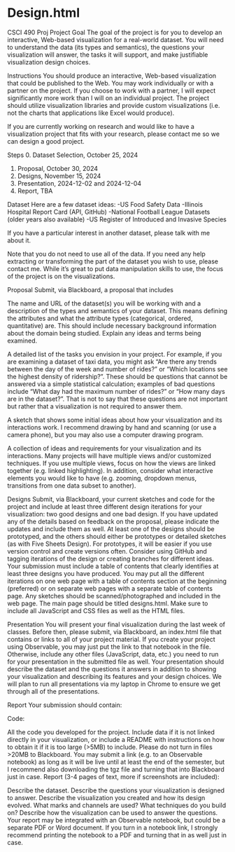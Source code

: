 # Design.html
CSCI 490 Proj
Project
Goal
The goal of the project is for you to develop an interactive, Web-based visualization for a real-world dataset. You will need to understand the data (its types and semantics), the questions your visualization will answer, the tasks it will support, and make justifiable visualization design choices.

Instructions
You should produce an interactive, Web-based visualization that could be published to the Web. You may work individually or with a partner on the project. If you choose to work with a partner, I will expect significantly more work than I will on an individual project. The project should utilize visualization libraries and provide custom visualizations (i.e. not the charts that applications like Excel would produce).

If you are currently working on research and would like to have a visualization project that fits with your research, please contact me so we can design a good project.

Steps
0. Dataset Selection, October 25, 2024
1. Proposal, October 30, 2024
2. Designs, November 15, 2024
3. Presentation, 2024-12-02 and 2024-12-04
4. Report, TBA


Dataset
Here are a few dataset ideas:
-US Food Safety Data
-Illinois Hospital Report Card (API, GitHub)
-National Football League Datasets (older years also available)
-US Register of Introduced and Invasive Species

If you have a particular interest in another dataset, please talk with me about it.

Note that you do not need to use all of the data. If you need any help extracting or transforming the part of the dataset you wish to use, please contact me. While it’s great to put data manipulation skills to use, the focus of the project is on the visualizations.

Proposal
Submit, via Blackboard, a proposal that includes

The name and URL of the dataset(s) you will be working with and a description of the types and semantics of your dataset. This means defining the attributes and what the attribute types (categorical, ordered, quantitative) are. This should include necessary background information about the domain being studied. Explain any ideas and terms being examined.

A detailed list of the tasks you envision in your project. For example, if you are examining a dataset of taxi data, you might ask “Are there any trends between the day of the week and number of rides?” or “Which locations see the highest density of ridership?”. These should be questions that cannot be answered via a simple statistical calculation; examples of bad questions include “What day had the maximum number of rides?” or “How many days are in the dataset?”. That is not to say that these questions are not important but rather that a visualization is not required to answer them.

A sketch that shows some initial ideas about how your visualization and its interactions work. I recommend drawing by hand and scanning (or use a camera phone), but you may also use a computer drawing program.

A collection of ideas and requirements for your visualization and its interactions. Many projects will have multiple views and/or customized techniques. If you use multiple views, focus on how the views are linked together (e.g. linked highlighting). In addition, consider what interactive elements you would like to have (e.g. zooming, dropdown menus, transitions from one data subset to another).


Designs
Submit, via Blackboard, your current sketches and code for the project and include at least three different design iterations for your visualization: two good designs and one bad design. If you have updated any of the details based on feedback on the proposal, please indicate the updates and include them as well. At least one of the designs should be prototyped, and the others should either be prototypes or detailed sketches (as with Five Sheets Design). For prototypes, it will be easier if you use version control and create versions often. Consider using GitHub and tagging iterations of the design or creating branches for different ideas. Your submission must include a table of contents that clearly identifies at least three designs you have produced. You may put all the different iterations on one web page with a table of contents section at the beginning (preferred) or on separate web pages with a separate table of contents page. Any sketches should be scanned/photographed and included in the web page. The main page should be titled designs.html. Make sure to include all JavaScript and CSS files as well as the HTML files.

Presentation
You will present your final visualization during the last week of classes. Before then, please submit, via Blackboard, an index.html file that contains or links to all of your project material. If you create your project using Observable, you may just put the link to that notebook in the file. Otherwise, include any other files (JavaScript, data, etc.) you need to run for your presentation in the submitted file as well. Your presentation should describe the dataset and the questions it answers in addition to showing your visualization and describing its features and your design choices. We will plan to run all presentations via my laptop in Chrome to ensure we get through all of the presentations.

Report
Your submission should contain:

Code:

All the code you developed for the project.
Include data if it is not linked directly in your visualization, or include a README with instructions on how to obtain it if it is too large (>5MB) to include. Please do not turn in files >20MB to Blackboard.
You may submit a link (e.g. to an Observable notebook) as long as it will be live until at least the end of the semester, but I recommend also downloading the tgz file and turning that into Blackboard just in case.
Report (3-4 pages of text, more if screenshots are included):

Describe the dataset.
Describe the questions your visualization is designed to answer.
Describe the visualization you created and how its design evolved. What marks and channels are used? What techniques do you build on?
Describe how the visualization can be used to answer the questions.
Your report may be integrated with an Observable notebook, but could be a separate PDF or Word document. If you turn in a notebook link, I strongly recommend printing the notebook to a PDF and turning that in as well just in case.
